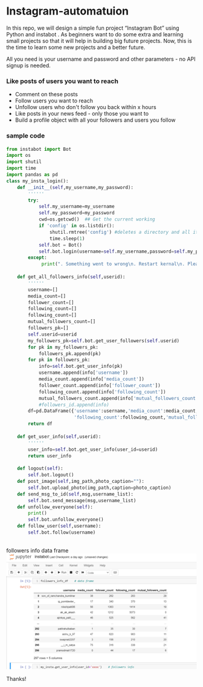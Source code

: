 # Instagram-automatuion
In this repo, we will design a simple fun project “Instagram Bot” using Python and instabot . As beginners want to do some extra and learning small projects so that it will help in building big future projects. Now, this is the time to learn some new projects and a better future.

All you need is your username and password and other parameters - no API signup is needed.

### Like posts of users you want to reach
* Comment on these posts
* Follow users you want to reach
* Unfollow users who don't follow you back within x hours
* Like posts in your news feed - only those you want to
* Build a profile object with all your followers and users you follow

### sample code
```python
from instabot import Bot
import os
import shutil
import time
import pandas as pd
class my_insta_login():
    def __init__(self,my_username,my_password):
        ''''''
        try:      
            self.my_username=my_username
            self.my_password=my_password
            cwd=os.getcwd()  ## Get the current working
            if 'config' in os.listdir():
                shutil.rmtree('config') #deletes a directory and all its contents
                time.sleep(1) 
            self.bot = Bot()
            self.bot.login(username=self.my_username,password=self.my_password)
        except:
             print(". Something went to wrong\n. Restart kernal\n. Please logout your previous login")
        
    def get_all_followers_info(self,userid):
        ''''''
        username=[]
        media_count=[]
        follower_count=[]
        following_count=[]
        following_count=[]
        mutual_followers_count=[]
        followers_pk=[]
        self.userid=userid
        my_followers_pk=self.bot.get_user_followers(self.userid) 
        for pk in my_followers_pk:
            followers_pk.append(pk)
        for pk in followers_pk:
            info=self.bot.get_user_info(pk)
            username.append(info['username'])
            media_count.append(info['media_count'])
            follower_count.append(info['follower_count'])
            following_count.append(info['following_count'])
            mutual_followers_count.append(info['mutual_followers_count'])
            #followers_id.append(info)
        df=pd.DataFrame({'username':username,'media_count':media_count,'follower_count':follower_count,
                         'following_count':following_count,'mutual_followers_count':mutual_followers_count})
        return df
    
    def get_user_info(self,userid):
        ''''''
        user_info=self.bot.get_user_info(user_id=userid)
        return user_info
    
    def logout(self):
        self.bot.logout()
    def post_image(self,img_path,photo_caption=""):
        self.bot.upload_photo(img_path,caption=photo_caption)
    def send_msg_to_id(self,msg,username_list):
        self.bot.send_message(msg,username_list)
    def unfollow_everyone(self):
        print()
        self.bot.unfollow_everyone()
    def follow_user(self,username):
        self.bot.follow(username)
        
```
followers info data frame
![img1](https://github.com/vishalbpatil1/Instagram-automatuion/blob/main/insta_followers_df.png)

Thanks!
